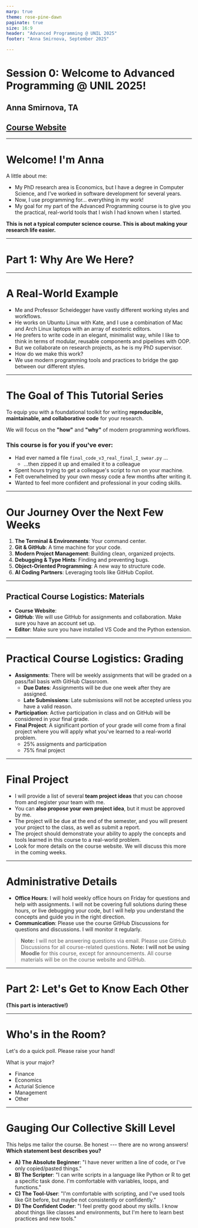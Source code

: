 ```yaml
---
marp: true
theme: rose-pine-dawn
paginate: true
size: 16:9
header: "Advanced Programming @ UNIL 2025"
footer: "Anna Smirnova, September 2025"

---
```



# Session 0: Welcome to Advanced Programming @ UNIL 2025!
## Anna Smirnova, TA
## [Course Website](https://ap-unil-2025.github.io/ap-unil-2025-meta/)
---

# Welcome! I'm Anna

A little about me:
*   My PhD research area is Economics, but I have a degree in Computer Science, and I've worked in software development for several years.
*   Now, I use programming for... everything in my work!
*   My goal for my part of the Advanced Programming course is to give you the practical, real-world tools that I wish I had known when I started.

**This is not a typical computer science course. This is about making your research life easier.**

---
# Part 1: Why Are We Here?

---
# A Real-World Example
*   Me and Professor Scheidegger have vastly different working styles and workflows.
* He works on Ubuntu Linux with Kate, and I use a combination of Mac and Arch Linux laptops with an array of esoteric editors.
*   He prefers to write code in an elegant, minimalist way, while I like to think in terms of modular, reusable components and pipelines with OOP.
* But we collaborate on research projects, as he is my PhD supervisor.
* How do we make this work?
* We use modern programming tools and practices to bridge the gap between our different styles.

---

# The Goal of This Tutorial Series

To equip you with a foundational toolkit for writing **reproducible, maintainable, and collaborative code** for your research.

We will focus on the **"how"** and **"why"** of modern programming workflows.

### This course is for you if you've ever:
*   Had ever named a file `final_code_v3_real_final_I_swear.py` ...
    * ...then zipped it up and emailed it to a colleague
*   Spent hours trying to get a colleague's script to run on your machine.
*   Felt overwhelmed by your own messy code a few months after writing it.
*   Wanted to feel more confident and professional in your coding skills.

---

# Our Journey Over the Next Few Weeks

1.  **The Terminal & Environments**: Your command center.
2.  **Git & GitHub**: A time machine for your code.
3.  **Modern Project Management**: Building clean, organized projects.
4.  **Debugging & Type Hints**: Finding and preventing bugs.
5.  **Object-Oriented Programming**: A new way to structure code.
6.  **AI Coding Partners**: Leveraging tools like GitHub Copilot.

---
## Practical Course Logistics: Materials
*   **Course Website**: 
*   **GitHub**: We will use GitHub for assignments and collaboration. Make sure you have an account set up.
* **Editor**: Make sure you have installed VS Code and the Python extension.
---
# Practical Course Logistics: Grading
*   **Assignments**: There will be weekly assignments that will be graded on a pass/fail basis with GitHub Classroom.
    *   **Due Dates**: Assignments will be due one week after they are assigned.
    *   **Late Submissions**: Late submissions will not be accepted unless you have a valid reason.
*   **Participation**: Active participation in class and on GitHub will be considered in your final grade.
*   **Final Project**: A significant portion of your grade will come from a final project where you will apply what you've learned to a real-world problem.
    * 25% assigments and participation
    * 75% final project
---
# Final Project
*   I will provide a list of several **team project ideas** that you can choose from and register your team with me. 
*   You can **also propose your own project idea**, but it must be approved by me.
*   The project will be due at the end of the semester, and you will present your project to the class, as well as submit a report.
*   The project should demonstrate your ability to apply the concepts and tools learned in this course to a real-world problem.
*   Look for more details on the course website. We will discuss this more in the coming weeks.

---
# Administrative Details
*   **Office Hours**: I will hold weekly office hours on Friday for questions and help with assignments. I will not be covering full solutions during these hours, or live debugging your code, but I will help you understand the concepts and guide you in the right direction.
*   **Communication**: Please use the course GitHub Discussions for questions and discussions. I will monitor it regularly.
> **Note:** I will not be answering questions via email. Please use GitHub Discussions for all course-related questions.
> **Note:** **I will not be using Moodle** for this course, except for announcements. All course materials will be on the course website and GitHub.
---

# Part 2: Let's Get to Know Each Other

**(This part is interactive!)**

---

# Who's in the Room?

Let's do a quick poll. Please raise your hand!

What is your major?
*   Finance
*   Economics
*   Acturial Science
*   Management
*   Other

---

# Gauging Our Collective Skill Level

This helps me tailor the course. Be honest --- there are no wrong answers! **Which statement best describes you?**

*   **A) The Absolute Beginner**: "I have never written a line of code, or I've only copied/pasted things."
*   **B) The Scripter**: "I can write scripts in a language like Python or R to get a specific task done. I'm comfortable with variables, loops, and functions."
*   **C) The Tool-User**: "I'm comfortable with scripting, and I've used tools like Git before, but maybe not consistently or confidently."
*   **D) The Confident Coder**: "I feel pretty good about my skills. I know about things like classes and environments, but I'm here to learn best practices and new tools."


<!-- # Part 3: A Quick, Live Coding Puzzle

**(No pressure! This is just to warm up our brains.)**

---

# The Puzzle: "Character Frequency Counter"

**The Goal:** Write a simple Python function that takes a string of text and returns a dictionary counting the frequency of each character.

**Example:**
*   **Input:** `"hello world"`
*   **Expected Output:** `{'h': 1, 'e': 1, 'l': 3, 'o': 2, ' ': 1, 'w': 1, 'r': 1, 'd': 1}`

---

# Let's Solve It Together (Live)

How would we approach this? Let's brainstorm.

1.  What do we need to start with? (A function definition).
2.  How can we store the counts? (A dictionary seems right).
3.  How do we go through the input string? (A `for` loop).
4.  Inside the loop, what's the logic?
    *   If we've seen this character before...
    *   If this is a new character...

*(Here, you would live-code a solution, engaging the audience for suggestions. Start with a simple, slightly inefficient version, and then perhaps show a more "Pythonic" one if the audience is advanced).*

---

### A Possible Solution

```python
def count_characters(text: str) -> dict[str, int]:
    # Create an empty dictionary to store our counts
    frequency = {}

    # Loop through each character in the input text
    for char in text:
        # If we have already seen this character, increment its count
        if char in frequency:
            frequency[char] += 1
        # Otherwise, this is the first time we've seen it, so add it
        else:
            frequency[char] = 1

    return frequency

# Let's test it!
result = count_characters("hello world")
print(result)
``` -->
